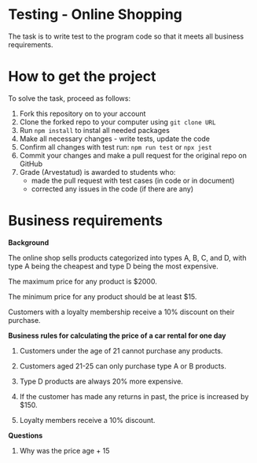 # Testing - Online Shopping

The task is to write test to the program code so that it meets all business requirements.

# How to get the project

To solve the task, proceed as follows:
1. Fork this repository on to your account
2. Clone the forked repo to your computer using `git clone URL`
3. Run `npm install` to instal all needed packages
4. Make all necessary changes - write tests, update the code
5. Confirm all changes with test run: `npm run test` or `npx jest`
6. Commit your changes and make a pull request for the original repo on GitHub
7. Grade (Arvestatud) is awarded to students who:
   - made the pull request with test cases (in code or in document)
   - corrected any issues in the code (if there are any)

# Business requirements

**Background**

The online shop sells products categorized into types A, B, C, and D, with type A being the cheapest and type D being the most expensive.

The maximum price for any product is $2000.

The minimum price for any product should be at least $15.

Customers with a loyalty membership receive a 10% discount on their purchase.


**Business rules for calculating the price of a car rental for one day**

1. Customers under the age of 21 cannot purchase any products.

2. Customers aged 21-25 can only purchase type A or B products.

3. Type D products are always 20% more expensive.

4. If the customer has made any returns in past, the price is increased by $150.

5. Loyalty members receive a 10% discount.

**Questions**

1. Why was the price age + 15